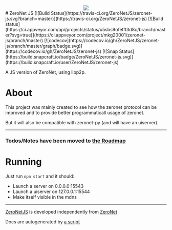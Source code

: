 <center><img src="https://avatars2.githubusercontent.com/u/30019016?v=4&s=200"/></center>
# ZeroNet JS
[![Build Status](https://travis-ci.org/ZeroNetJS/zeronet-js.svg?branch=master)](https://travis-ci.org/ZeroNetJS/zeronet-js)
[![Build status](https://ci.appveyor.com/api/projects/status/u5sbs9ofetft3d8c/branch/master?svg=true)](https://ci.appveyor.com/project/mkg20001/zeronet-js/branch/master)
[![codecov](https://codecov.io/gh/ZeroNetJS/zeronet-js/branch/master/graph/badge.svg)](https://codecov.io/gh/ZeroNetJS/zeronet-js)
[![Snap Status](https://build.snapcraft.io/badge/ZeroNetJS/zeronet-js.svg)](https://build.snapcraft.io/user/ZeroNetJS/zeronet-js)

A JS version of ZeroNet, using libp2p.

# About

This project was mainly created to see how the zeronet protocol can be improved and to provide better programmaticall usage of zeronet.

But it will also be compatible with zeronet-py (and will have an uiserver).

---

### Todos/Notes have been moved to [the Roadmap](/ROADMAP.md)

# Running

Just run `npm start` and it should:

-   Launch a server on 0.0.0.0:15543
-   Launch a uiserver on 127.0.0.1:15544
-   Make itself visible in the mdns

-----

[ZeroNetJS](http://github.com/ZeroNetJS) is developed independently from [ZeroNet](http://github.com/HelloZeroNet)

Docs are autogenerated by [a script](/docs-gen/lib/index.js?raw=true)
